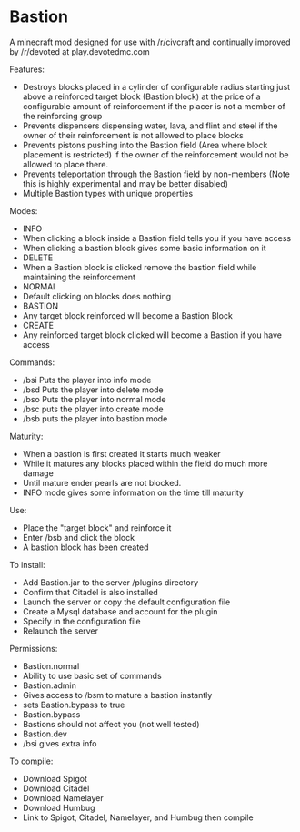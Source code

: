 Bastion
=======

A minecraft mod designed for use with /r/civcraft and continually improved by /r/devoted at play.devotedmc.com

Features:
 * Destroys blocks placed in a cylinder of configurable radius starting just above a reinforced target block (Bastion block) at the price of a configurable amount of reinforcement if the placer is not a member of the reinforcing group
 * Prevents dispensers dispensing water, lava, and flint and steel if the owner of their reinforcement is not allowed to place blocks
 * Prevents pistons pushing into the Bastion field (Area where block placement is restricted) if the owner of the reinforcement would not be allowed to place there.
 * Prevents teleportation through the Bastion field by non-members (Note this is highly experimental and may be better disabled)
 * Multiple Bastion types with unique properties

Modes:
* INFO
 * When clicking a block inside a Bastion field tells you if you have access
 * When clicking a bastion block gives some basic information on it
* DELETE
 * When a Bastion block is clicked remove the bastion field while maintaining the reinforcement
* NORMAl
 * Default clicking on blocks does nothing
* BASTION
 * Any target block reinforced will become a Bastion Block
* CREATE
 * Any reinforced target block clicked will become a Bastion if you have access


Commands:
 * /bsi Puts the player into info mode
 * /bsd Puts the player into delete mode
 * /bso Puts the player into normal mode
 * /bsc puts the player into create mode
 * /bsb puts the player into bastion mode

Maturity:
 * When a bastion is first created it starts much weaker
 * While it matures any blocks placed within the field do much more damage
 * Until mature ender pearls are not blocked.
 * INFO mode gives some information on the time till maturity

Use:
 * Place the "target block" and reinforce it
 * Enter /bsb and click the block
 * A bastion block has been created


To install:
  * Add Bastion.jar to the server /plugins directory
  * Confirm that Citadel is also installed
  * Launch the server or copy the default configuration file
  * Create a Mysql database and account for the plugin
  * Specify in the configuration file
  * Relaunch the server

Permissions:
 *  Bastion.normal
  * Ability to use basic set of commands
 * Bastion.admin
  * Gives access to /bsm to mature a bastion instantly
  * sets Bastion.bypass to true
 * Bastion.bypass
  * Bastions should not affect you (not well tested)
 * Bastion.dev
  * /bsi gives extra info 

To compile:
 * Download Spigot
 * Download Citadel
 * Download Namelayer
 * Download Humbug
 * Link to Spigot, Citadel, Namelayer, and Humbug then compile
